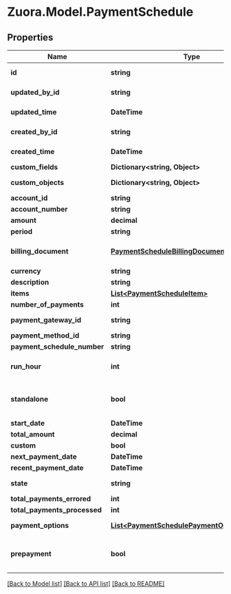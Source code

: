 
# Zuora.Model.PaymentSchedule

## Properties

Name | Type | Description | Notes
------------ | ------------- | ------------- | -------------
**id** | **string** | Unique identifier for the object. | [optional] [readonly] 
**updated_by_id** | **string** | Unique identifier of the Zuora user who last updated the object | [optional] [readonly] 
**updated_time** | **DateTime** | The date and time when the object was last updated in ISO 8601 UTC format. | [optional] [readonly] 
**created_by_id** | **string** | Unique identifier of the Zuora user who created the object | [optional] [readonly] 
**created_time** | **DateTime** | The date and time when the object was created in ISO 8601 UTC format. | [optional] [readonly] 
**custom_fields** | **Dictionary&lt;string, Object&gt;** | Set of user-defined fields associated with this object. Useful for storing additional information about the object in a structured format. | [optional] 
**custom_objects** | **Dictionary&lt;string, Object&gt;** | The custom fields associated with an object. For more information about custom fields, see [Manage custom fields](https://knowledgecenter.zuora.com/Central_Platform/Manage_Custom_Fields). | [optional] [readonly] 
**account_id** | **string** | Unique identifier of the customer account the payment schedule belongs to. | [optional] 
**account_number** | **string** | Account number of the customer account the payment schedule belongs to. | [optional] 
**amount** | **decimal** | The amount of each payment schedule item in the payment schedule. | [optional] 
**period** | **string** | Unit in which term duration is defined. One of week or month. | [optional] 
**billing_document** | [**PaymentScheduleBillingDocumentResponse**](PaymentScheduleBillingDocumentResponse.md) | The billing document with which the payment schedule is associated. Note: This field is optional. If you have the Standalone Payment feature enabled, you can leave this field blank and set standalone to true to create standalone payments. You can also choose to create unapplied payments by leaving this object blank and setting standalone to false. If Standalone Payment is not enabled, leaving this object unspecified will create unapplied payments. | [optional] 
**currency** | **string** | Currency of the payment schedule. Note: This field is optional. The default value is the account&#39;s default currency. This field will be ignored when items is specified. | [optional] 
**description** | **string** | An arbitrary string attached to the object. Often useful for displaying to users. | [optional] 
**items** | [**List&lt;PaymentScheduleItem&gt;**](PaymentScheduleItem.md) |  | [optional] 
**number_of_payments** | **int** | The number of payment schedule items to be created for this payment schedule. | [optional] 
**payment_gateway_id** | **string** | ID of the payment gateway used to collect payments. Note: This field is optional. The default value is the account&#39;s default payment gateway ID. If no payment gateway ID is found on the customer account level, the default value will be the tenant&#39;s default payment gateway ID. This field will be ignored when items is specified. | [optional] 
**payment_method_id** | **string** | ID of the payment method. Note: This field is optional. The default value is the account&#39;s default payment method ID. This field will be ignored when items is specified. | [optional] 
**payment_schedule_number** | **string** | Number of the payment schedule. | [optional] 
**run_hour** | **int** | At which hour in the day in the tenant&#39;s timezone this payment will be collected. Available values:[0,1,2,~,22,23]. If the time difference between your tenantâ€™s timezone and the timezone where Zuora servers are located is not in full hours, for example, 2.5 hours, the payment schedule items will be triggered half an hour later than your scheduled time. The default value is 0. If the payment run_hour and scheduled_date are backdated, the system will collect the payment when the next run_hour occurs. | [optional] 
**standalone** | **bool** | Indicates whether the payments created by the payment schedule are standalone payments or not.              When setting to &#x60;true&#x60;, standalone payments will be created.       When setting to &#x60;false&#x60;, you can either specify a billing document, or not specifying any billing documents.       In the latter case, unapplied payments will be created.       If set to &#x60;null&#x60;, standalone payments will be created.              **Note**: This parameter is only available if standalone payments are enabled in your tenant. The default value is &#x60;true&#x60; if standalone payments are enabled in your tenant. | [optional] 
**start_date** | **DateTime** | The date of the first scheduled payment collection. Note: This parameter is required when &#x60;items&#x60; is not specified. This parameter will be ignored when &#x60;items&#x60; is specified. | [optional] 
**total_amount** | **decimal** | The total amount to be collected by the payment schedule. | [optional] 
**custom** | **bool** | If it is set to &#x60;true&#x60;, the payment schedule is a custom payment schedule. | [optional] 
**next_payment_date** | **DateTime** | The date of the next scheduled payment. | [optional] 
**recent_payment_date** | **DateTime** | The date of the most recent scheduled payment. | [optional] 
**state** | **string** | The status of the payment schedule. active: there are unprocessed payment schedule items. canceled: the payment schedule has been canceled. complete: the payment schedule is complete and all items have been processed. | [optional] 
**total_payments_errored** | **int** | The total number of failed payments. | [optional] 
**total_payments_processed** | **int** | The total number of payments processed. | [optional] 
**payment_options** | [**List&lt;PaymentSchedulePaymentOptionRequest&gt;**](PaymentSchedulePaymentOptionRequest.md) | Container for the payment options, which describe the transactional level rules for processing payments. Currently, only the gateway_options type is supported. Payment schedule payment_options take precedence over payment schedule item payment_options. | [optional] 
**prepayment** | **bool** | Indicates whether the payments created by the payment schedule will be used as reserved payments. This field will only be available if the prepaid cash drawdown permission is enabled. See &lt;a href&#x3D;\&quot;https://knowledgecenter.zuora.com/Zuora_Billing/Bill_your_customers/Bill_for_usage_or_prepaid_products/Advanced_Consumption_Billing/Prepaid_with_Drawdown\&quot; target&#x3D;\&quot;_blank\&quot;&gt;Prepaid Cash with Drawdown for more information.&lt;/a&gt; | [optional] 

[[Back to Model list]](../README.md#documentation-for-models)
[[Back to API list]](../README.md#documentation-for-api-endpoints)
[[Back to README]](../README.md)

